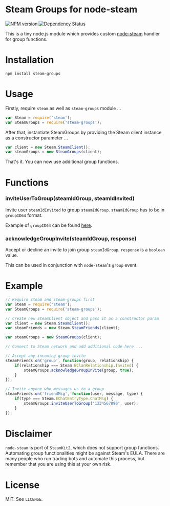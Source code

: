 # Steam Groups for node-steam

[![NPM version](http://img.shields.io/npm/v/steam-groups.svg?style=flat)](https://www.npmjs.org/package/steam-groups)
[![Dependency Status](https://david-dm.org/scholtzm/node-steam-groups.svg?style=flat)](https://david-dm.org/scholtzm/node-steam-groups)

This is a tiny node.js module which provides custom [node-steam](https://github.com/seishun/node-steam) handler for group functions.

# Installation

```
npm install steam-groups
```

# Usage

Firstly, require `steam` as well as `steam-groups` module ...

```js
var Steam = require('steam');
var SteamGroups = require('steam-groups');
```

After that, instantiate SteamGroups by providing the Steam client instance as a constructor parameter ...

```js
var client = new Steam.SteamClient();
var steamGroups = new SteamGroups(client);
```

That's it. You can now use additional group functions.

# Functions

### inviteUserToGroup(steamIdGroup, steamIdInvited)

Invite user `steamIdInvited` to group `steamIdGroup`. `steamIdGroup` has to be in `groupID64` format.

Example of `groupID64` can be found [here](http://steamcommunity.com/groups/tradingcards/memberslistxml/).

### acknowledgeGroupInvite(steamIdGroup, response)

Accept or decline an invite to join group `steamIdGroup`. `response` is a `boolean` value.

This can be used in conjunction with `node-steam`'s `group` event.

# Example

```js
// Require steam and steam-groups first
var Steam = require('steam');
var SteamGroups = require('steam-groups');

// Create new SteamClient object and pass it as a constructor param
var client = new Steam.SteamClient();
var steamFriends = new Steam.SteamFriends(client);

var steamGroups = new SteamGroups(client);

// Connect to Steam network and add additional code here ...

// Accept any incoming group invite
steamFriends.on('group', function(group, relationship) {
    if(relationship === Steam.EClanRelationship.Invited) {
        steamGroups.acknowledgeGroupInvite(group, true);
    }
});

// Invite anyone who messages us to a group
steamFriends.on('friendMsg', function(user, message, type) {
    if(type === Steam.EChatEntryType.ChatMsg) {
        steamGroups.inviteUserToGroup('1234567890', user);
    }
});
```

# Disclaimer

`node-steam` is port of `SteamKit2`, which does not support group functions. Automating group functionalities might be against Steam's EULA. There are many people who run trading bots and automate this process, but remember that you are using this at your own risk.

# License

MIT. See `LICENSE`.
